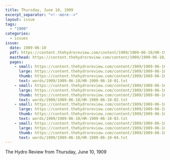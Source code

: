 ```yaml
---
title: Thursday, June 10, 1909
excerpt_separator: "<!--more-->"
layout: issue
tags:
  - "1909"
categories:
  - issues
issue:
  date: 1909-06-10
  pdf: https://content.thehydroreview.com/content/1909/1909-06-10/HR-1909-06-10.pdf
  masthead: https://content.thehydroreview.com/content/1909/1909-06-10/masthead/HR-1909-06-10.jpg
  pages:
    - small: https://content.thehydroreview.com/content/1909/1909-06-10/small/HR-1909-06-10-01.jpg
      large: https://content.thehydroreview.com/content/1909/1909-06-10/large/HR-1909-06-10-01.jpg
      thumb: https://content.thehydroreview.com/content/1909/1909-06-10/thumbnails/HR-1909-06-10-01.jpg
      text: words/1909/1909-06-10/HR-1909-06-10-01.txt
    - small: https://content.thehydroreview.com/content/1909/1909-06-10/small/HR-1909-06-10-02.jpg
      large: https://content.thehydroreview.com/content/1909/1909-06-10/large/HR-1909-06-10-02.jpg
      thumb: https://content.thehydroreview.com/content/1909/1909-06-10/thumbnails/HR-1909-06-10-02.jpg
      text: words/1909/1909-06-10/HR-1909-06-10-02.txt
    - small: https://content.thehydroreview.com/content/1909/1909-06-10/small/HR-1909-06-10-03.jpg
      large: https://content.thehydroreview.com/content/1909/1909-06-10/large/HR-1909-06-10-03.jpg
      thumb: https://content.thehydroreview.com/content/1909/1909-06-10/thumbnails/HR-1909-06-10-03.jpg
      text: words/1909/1909-06-10/HR-1909-06-10-03.txt
    - small: https://content.thehydroreview.com/content/1909/1909-06-10/small/HR-1909-06-10-04.jpg
      large: https://content.thehydroreview.com/content/1909/1909-06-10/large/HR-1909-06-10-04.jpg
      thumb: https://content.thehydroreview.com/content/1909/1909-06-10/thumbnails/HR-1909-06-10-04.jpg
      text: words/1909/1909-06-10/HR-1909-06-10-04.txt
---
```


The Hydro Review from Thursday, June 10, 1909

<!--more-->

